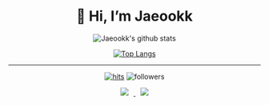 #### <div align=center><h1>👋 Hi, I’m Jaeookk </h1></div>

<div align=center>

  ![Jaeookk's github stats](https://github-readme-stats.vercel.app/api?username=Jaeookk&show_icons=true&theme=radical)
  
  [![Top Langs](https://github-readme-stats.vercel.app/api/top-langs/?username=Jaeookk&layout=compact&theme=dracula)](https://github.com/metleeha)

  <hr>

  [![hits](https://hits.seeyoufarm.com/api/count/incr/badge.svg?url=https%3A%2F%2Fgithub.com%2FJaeookk&count_bg=%237A7A7A&title_bg=%23FFADCC&icon=reverbnation.svg&icon_color=%23FF0000&title=hits&edge_flat=false)](https://hits.seeyoufarm.com)
![followers](https://img.shields.io/github/followers/Jaeookk?style=social)
  
<a href="https://velog.io/@wodnr0710">
  <img
src="http://img.shields.io/badge/-Tech%20Blog-655ced?style=flat&logo=github&link=https://velog.io/@wodnr0710"
style="height : auto; margin-left : 10px; margin-right : 10px;"/>
</a> 
</a> <a href="mailto:wodnr0710@gmail.com">
  <img
src="https://img.shields.io/badge/Gmail-d14836?style=flat-square&logo=Gmail&logoColor=white&link=mailto:wodnr0710@gmail.com"
style="height : auto; margin-left : 10px; margin-right : 10px;"/>
</a>

</div>

<!--
**Jaeookk/Jaeookk** is a ✨ _special_ ✨ repository because its `README.md` (this file) appears on your GitHub profile.

Here are some ideas to get you started:

- 🔭 I’m currently working on ...
- 🌱 I’m currently learning ...
- 👯 I’m looking to collaborate on ...
- 🤔 I’m looking for help with ...
- 💬 Ask me about ...
- 📫 How to reach me: ...
- 😄 Pronouns: ...
- ⚡ Fun fact: ...
-->
